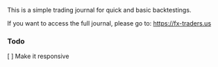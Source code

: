 This is a simple trading journal for quick and basic backtestings.

If you want to access the full journal, please go to:
https://fx-traders.us

### Todo
[ ] Make it responsive
